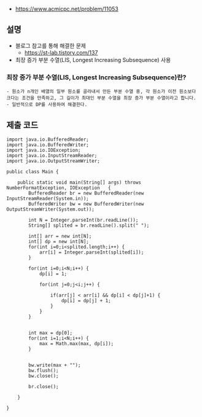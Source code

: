 - https://www.acmicpc.net/problem/11053

## 설명
- 블로그 참고를 통해 해결한 문제
	- https://st-lab.tistory.com/137
- 최장 증가 부분 수열(LIS, Longest Increasing Subsequence) 사용

### 최장 증가 부분 수열(LIS, Longest Increasing Subsequence)란?
	- 원소가 n개인 배열의 일부 원소를 골라내서 만든 부분 수열 중, 각 원소가 이전 원소보다 크다는 조건을 만족하고, 그 길이가 최대인 부분 수열을 최장 증가 부분 수열이라고 합니다.
	- 일반적으로 DP를 사용하여 해결한다.


## 제출 코드
~~~
import java.io.BufferedReader;
import java.io.BufferedWriter;
import java.io.IOException;
import java.io.InputStreamReader;
import java.io.OutputStreamWriter;

public class Main {
	
	public static void main(String[] args) throws NumberFormatException, IOException   {
		BufferedReader br = new BufferedReader(new InputStreamReader(System.in));
		BufferedWriter bw = new BufferedWriter(new OutputStreamWriter(System.out));
		
		int N = Integer.parseInt(br.readLine());
		String[] splited = br.readLine().split(" ");
		
		int[] arr = new int[N];
		int[] dp = new int[N];
		for(int i=0;i<splited.length;i++) {
			arr[i] = Integer.parseInt(splited[i]);
		}
		
		for(int i=0;i<N;i++) {
			dp[i] = 1;
			
			for(int j=0;j<i;j++) {
				
				if(arr[j] < arr[i] && dp[i] < dp[j]+1) {
					dp[i] = dp[j] + 1;
				}
			}
		}
		
		
		int max = dp[0];
		for(int i=1;i<N;i++) {
			max = Math.max(max, dp[i]);
		}
		
		
		bw.write(max + "");
		bw.flush();
		bw.close();
		
		br.close();
		
	}
	
}

~~~
